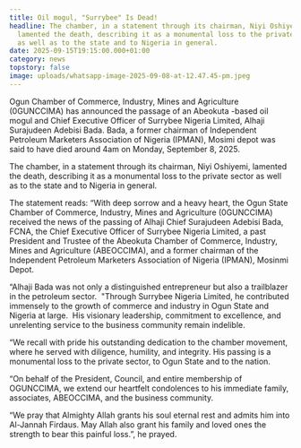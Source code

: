 ```yaml
---
title: Oil mogul, "Surrybee" Is Dead!
headline: The chamber, in a statement through its chairman, Niyi Oshiyemi,
  lamented the death, describing it as a monumental loss to the private sector
  as well as to the state and to Nigeria in general.
date: 2025-09-15T19:15:00.000+01:00
category: news
topstory: false
image: uploads/whatsapp-image-2025-09-08-at-12.47.45-pm.jpeg
---
```

Ogun Chamber of Commerce, Industry, Mines and Agriculture (0GUNCCIMA) has announced the passage of an Abeokuta -based oil mogul and Chief Executive Officer of Surrybee Nigeria Limited, Alhaji Surajudeen Adebisi Bada.
Bada, a former chairman of Independent Petroleum Marketers Association of Nigeria (IPMAN), Mosimi depot was said to have died around 4am on Monday, September 8, 2025.

The chamber, in a statement through its chairman, Niyi Oshiyemi, lamented the death, describing it as a monumental loss to the private sector as well as to the state and to Nigeria in general.

The statement reads: “With deep sorrow and a heavy heart, the Ogun State Chamber of Commerce, Industry, Mines and Agriculture (0GUNCCIMA) received the
news of the passing of Alhaji Chief Surajudeen Adebisi Bada, FCNA, the
Chief Executive Officer of Surrybee Nigeria Limited, a past President and
Trustee of the Abeokuta Chamber of Commerce, Industry, Mines and
Agriculture (ABEOCCIMA), and a former chairman of the Independent
Petroleum Marketers Association of Nigeria (IPMAN), Mosinmi Depot.

“Alhaji Bada was not only a distinguished entrepreneur but also a trailblazer in the petroleum sector. 
"Through Surrybee Nigeria Limited, he contributed immensely to the growth of commerce and industry in Ogun State and Nigeria at large. 
His visionary leadership, commitment to excellence, and unrelenting service to the business community remain
indelible.

“We recall with pride his outstanding dedication to the chamber movement, where he served with diligence, humility, and integrity. His passing is a monumental loss to the private sector, to Ogun State and to the nation.

“On behalf of the President, Council, and entire membership of OGUNCCIMA, we extend our heartfelt condolences to his immediate family, associates, ABEOCCIMA, and the business community.

“We pray that Almighty Allah grants his soul eternal rest and admits him into Al-Jannah Firdaus. May Allah also grant his family and loved ones the strength to bear this painful loss.”, he prayed.

